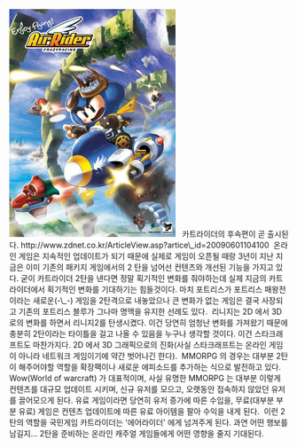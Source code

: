 <img src="airrider.jpg" width="300" height="411" />
  카트라이더의 후속편이 곧 출시된다. http://www.zdnet.co.kr/ArticleView.asp?artice\_id=20090601104100
 온라인 게임은 지속적인 업데이트가 되기 때문에 실제로 게임이 오픈될 때랑 3년이 지난 지금은 이미 기존의 패키지 게임에서의 2 탄을 넘어선 컨텐츠와 개선된 기능을 가지고 있다. 굳이 카트라이더 2탄을 낸다면 정말 획기적인 변화를 줘야하는데 실제 지금의 카트라이더에서 획기적인 변화를 기대하기는 힘들것이다. 마치 포트리스가 포트리스 패왕전이라는 새로운(-\_-) 게임을 2탄격으로 내놓았으나 큰 변화가 없는 게임은 결국 사장되고 기존의 포트리스 블루가 그나마 명맥을 유지한 선례도 있다.
 리니지는 2D 에서 3D 로의 변화를 하면서 리니지2를 탄생시켰다. 이건 당연히 엄청난 변화를 가져왔기 때문에 충분히 2탄이라는 타이틀을 걸고 나올 수 있음을 누구나 생각할 것이다. 이건 스타크래프트도 마찬가지다. 2D 에서 3D 그래픽으로의 진화(사실 스타크래프트는 온라인 게임이 아니라 네트워크 게임이기에 약간 벗어나긴 한다).
 MMORPG 의 경우는 대부분 2탄이 해주어야할 역할을 확장팩이나 새로운 에피소드를 추가하는 식으로 발전하고 있다. Wow(World of warcraft) 가 대표적이며, 사실 유명한 MMORPG 는 대부분 이렇게 컨텐츠를 대규모 업데이트 시키며, 신규 유저를 모으고, 오랫동안 접속하지 않았던 유저를 끌어모으게 된다. 유료 게임이라면 당연히 유저 증가에 따른 수입을, 무료(대부분 부분 유료) 게임은 컨텐츠 업데이트에 따른 유료 아이템을 팔아 수익을 내게 된다.
 이런 2탄의 역할을 국민게임 카트라이더는 '에어라이더' 에게 넘겨주게 된다. 과연 어떤 행보를 남길지... 2탄을 준비하는 온라인 캐주얼 게임들에게 어떤 영향을 줄지 기대된다.

